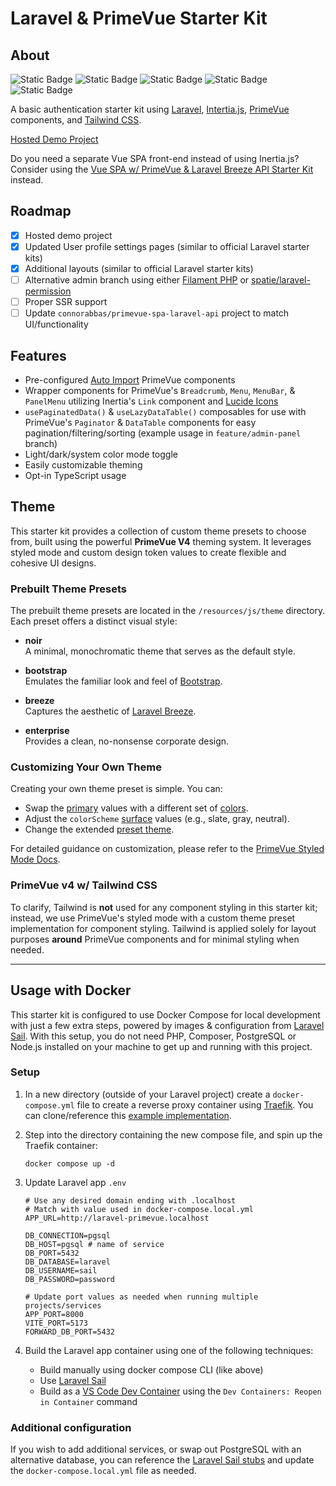 # Laravel & PrimeVue Starter Kit

## About

![Static Badge](https://img.shields.io/badge/Laravel%20-%20v12%20-%20%23f9322c) ![Static Badge](https://img.shields.io/badge/Inertia.js%20-%20v2%20-%20%236b46c1) ![Static Badge](<https://img.shields.io/badge/Vue.js%20-%20v3.5%20-%20rgb(66%20184%20131)>) ![Static Badge](<https://img.shields.io/badge/PrimeVue%20-%20v4%20-%20rgb(16%20185%20129)>) ![Static Badge](https://img.shields.io/badge/Tailwind%20CSS%20-%20v4%20-%20%230284c7)

A basic authentication starter kit using [Laravel](https://laravel.com/docs/master), [Intertia.js](https://inertiajs.com/), [PrimeVue](https://primevue.org/) components, and [Tailwind CSS](https://tailwindcss.com/).

[Hosted Demo Project](https://laravel-primevue-starter-kit-demo-master-yhjxow.laravel.cloud/)

Do you need a separate Vue SPA front-end instead of using Inertia.js? Consider using the [Vue SPA w/ PrimeVue & Laravel Breeze API Starter Kit](https://github.com/connorabbas/primevue-spa-laravel-api) instead.

## Roadmap
- [x] Hosted demo project
- [x] Updated User profile settings pages (similar to official Laravel starter kits)
- [x] Additional layouts (similar to official Laravel starter kits)
- [ ] Alternative admin branch using either [Filament PHP](https://filamentphp.com/) or [spatie/laravel-permission](https://spatie.be/docs/laravel-permission/v6/introduction)
- [ ] Proper SSR support
- [ ] Update `connorabbas/primevue-spa-laravel-api` project to match UI/functionality

## Features

-   Pre-configured [Auto Import](https://primevue.org/autoimport/) PrimeVue components
-   Wrapper components for PrimeVue's `Breadcrumb`, `Menu`, `MenuBar`, & `PanelMenu` utilizing Inertia's `Link` component and [Lucide Icons](https://lucide.dev/)
-   `usePaginatedData()` & `useLazyDataTable()` composables for use with PrimeVue's `Paginator` & `DataTable` components for easy pagination/filtering/sorting (example usage in `feature/admin-panel` branch)
-   Light/dark/system color mode toggle
-   Easily customizable theming
-   Opt-in TypeScript usage

## Theme

This starter kit provides a collection of custom theme presets to choose from, built using the powerful **PrimeVue V4** theming system. It leverages styled mode and custom design token values to create flexible and cohesive UI designs.

### Prebuilt Theme Presets

The prebuilt theme presets are located in the `/resources/js/theme` directory. Each preset offers a distinct visual style:

-   **noir**  
    A minimal, monochromatic theme that serves as the default style.

-   **bootstrap**  
    Emulates the familiar look and feel of [Bootstrap](https://getbootstrap.com/).

-   **breeze**  
    Captures the aesthetic of [Laravel Breeze](https://github.com/laravel/breeze).

-   **enterprise**  
    Provides a clean, no-nonsense corporate design.

### Customizing Your Own Theme

Creating your own theme preset is simple. You can:

-   Swap the [primary](https://primevue.org/theming/styled/#primary) values with a different set of [colors](https://primevue.org/theming/styled/#colors).
-   Adjust the `colorScheme` [surface](https://primevue.org/theming/styled/#surface) values (e.g., slate, gray, neutral).
-   Change the extended [preset theme](https://primevue.org/theming/styled/#presets).

For detailed guidance on customization, please refer to the [PrimeVue Styled Mode Docs](https://primevue.org/theming/styled/).

### PrimeVue v4 w/ Tailwind CSS

To clarify, Tailwind is **not** used for any component styling in this starter kit; instead, we use PrimeVue's styled mode with a custom theme preset implementation for component styling. Tailwind is applied solely for layout purposes **around** PrimeVue components and for minimal styling when needed.

---

## Usage with Docker

This starter kit is configured to use Docker Compose for local development with just a few extra steps, powered by images & configuration from [Laravel Sail](https://laravel.com/docs/master/sail). With this setup, you do not need PHP, Composer, PostgreSQL or Node.js installed on your machine to get up and running with this project.

### Setup

1. In a new directory (outside of your Laravel project) create a `docker-compose.yml` file to create a reverse proxy container using [Traefik](https://doc.traefik.io/traefik/getting-started/quick-start/). You can clone/reference this [example implementation](https://github.com/connorabbas/traefik-docker-compose/blob/master/docker-compose.yml).

2. Step into the directory containing the new compose file, and spin up the Traefik container:
    ```
    docker compose up -d
    ```
3. Update Laravel app `.env`

    ```env
    # Use any desired domain ending with .localhost
    # Match with value used in docker-compose.local.yml
    APP_URL=http://laravel-primevue.localhost

    DB_CONNECTION=pgsql
    DB_HOST=pgsql # name of service
    DB_PORT=5432
    DB_DATABASE=laravel
    DB_USERNAME=sail
    DB_PASSWORD=password

    # Update port values as needed when running multiple projects/services
    APP_PORT=8000
    VITE_PORT=5173
    FORWARD_DB_PORT=5432
    ```

4. Build the Laravel app container using one of the following techniques:
    - Build manually using docker compose CLI (like above)
    - Use [Laravel Sail](https://laravel.com/docs/master/sail)
    - Build as a [VS Code Dev Container](https://code.visualstudio.com/docs/devcontainers/tutorial) using the `Dev Containers: Reopen in Container` command

### Additional configuration

If you wish to add additional services, or swap out PostgreSQL with an alternative database, you can reference the [Laravel Sail stubs](https://github.com/laravel/sail/tree/1.x/stubs) and update the `docker-compose.local.yml` file as needed.
